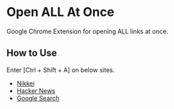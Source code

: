 # Open ALL At Once
Google Chrome Extension for opening ALL links at once.

## How to Use
Enter [Ctrl + Shift + A] on below sites.

- [Nikkei](https://www.nikkei.com/)
- [Hacker News](https://news.ycombinator.com/)
- [Google Search](https://www.google.com/)
